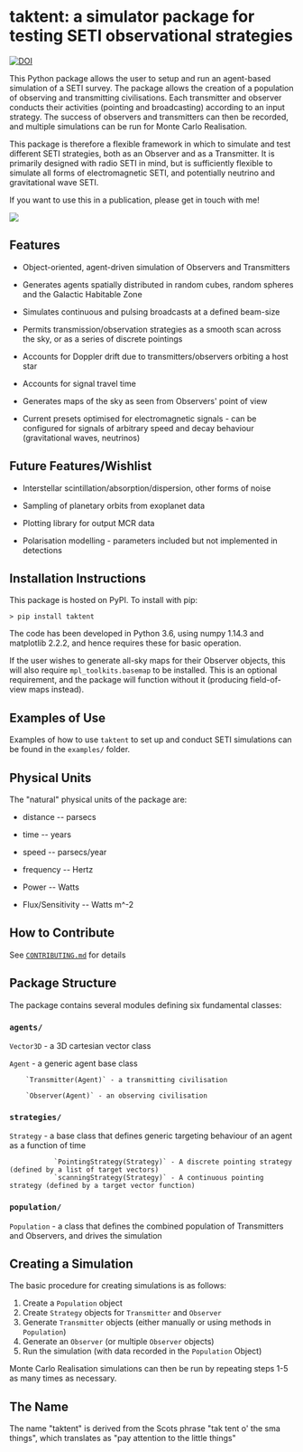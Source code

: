 taktent: a simulator package for testing SETI observational strategies
==============================================
[![DOI](https://zenodo.org/badge/157450057.svg)](https://zenodo.org/badge/latestdoi/157450057)

This Python package allows the user to setup and run an agent-based simulation of a SETI survey.  The package allows the creation of a population of observing and transmitting civilisations.  Each transmitter and observer conducts their activities (pointing and broadcasting) according to an input strategy.  The success of observers and transmitters can then be recorded, and multiple simulations can be run for Monte Carlo Realisation.

This package is therefore a flexible framework in which to simulate and test different SETI strategies, both as an Observer and as a Transmitter.  It is primarily designed with radio SETI in mind, but is sufficiently flexible to simulate all forms of electromagnetic SETI, and potentially neutrino and gravitational wave SETI.

If you want to use this in a publication, please get in touch with me!

![](doc/xymovie.gif)


Features
--------

* Object-oriented, agent-driven simulation of Observers and Transmitters

* Generates agents spatially distributed in random cubes, random spheres and the Galactic Habitable Zone

* Simulates continuous and pulsing broadcasts at a defined beam-size

* Permits transmission/observation strategies as a smooth scan across the sky, or as a series of discrete pointings

* Accounts for Doppler drift due to transmitters/observers orbiting a host star

* Accounts for signal travel time

* Generates maps of the sky as seen from Observers' point of view

* Current presets optimised for electromagnetic signals - can be configured for signals of arbitrary speed and decay behaviour (gravitational waves, neutrinos)


Future Features/Wishlist
------------------------

* Interstellar scintillation/absorption/dispersion, other forms of noise

* Sampling of planetary orbits from exoplanet data

* Plotting library for output MCR data

* Polarisation modelling - parameters included but not implemented in detections


Installation Instructions
--------------------------

This package is hosted on PyPI.  To install with pip:

`> pip install taktent`

The code has been developed in Python 3.6, using numpy 1.14.3 and matplotlib 2.2.2, and hence requires these for basic operation.

If the user wishes to generate all-sky maps for their Observer objects, this will also require `mpl_toolkits.basemap` to be installed.  This is an optional requirement, and the package will function without it (producing field-of-view maps instead).


Examples of Use
-------------------

Examples of how to use `taktent` to set up and conduct SETI simulations can be found in the `examples/` folder.  


Physical Units
-----------------

The "natural" physical units of the package are:

* distance -- parsecs

* time -- years

* speed -- parsecs/year

* frequency -- Hertz

* Power -- Watts

* Flux/Sensitivity -- Watts m^-2


How to Contribute
----------------------

See [`CONTRIBUTING.md`](CONTRIBUTING.md) for details


Package Structure
---------------------

The package contains several modules defining six fundamental classes: 

### `agents/`

`Vector3D` - a 3D cartesian vector class

`Agent` - a generic agent base class

        `Transmitter(Agent)` - a transmitting civilisation

        `Observer(Agent)` - an observing civilisation
 
### `strategies/`

`Strategy` - a base class that defines generic targeting behaviour of an agent as a function of time

               `PointingStrategy(Strategy)` - A discrete pointing strategy (defined by a list of target vectors)
               `scanningStrategy(Strategy)` - A continuous pointing strategy (defined by a target vector function)

### `population/`

`Population` - a class that defines the combined population of Transmitters and Observers, and drives the simulation


Creating a Simulation
-------------------------

The basic procedure for creating simulations is as follows:

1. Create a `Population` object
2. Create `Strategy` objects for `Transmitter` and `Observer`
3. Generate `Transmitter` objects (either manually or using methods in `Population`)
4. Generate an `Observer` (or multiple `Observer` objects)
5. Run the simulation (with data recorded in the `Population` Object)

Monte Carlo Realisation simulations can then be run by repeating steps 1-5 as many times as necessary.


The Name
---------

The name "taktent" is derived from the Scots phrase "tak tent o' the sma things", which translates as "pay attention to the little things"



 


